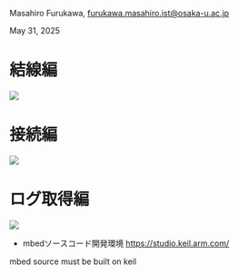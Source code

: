 
Masahiro Furukawa, furukawa.masahiro.ist@osaka-u.ac.jp

May 31, 2025





# 結線編

[![](https://img.youtube.com/vi/m93yxsdbYiM/0.jpg)](https://www.youtube.com/watch?v=m93yxsdbYiM)


# 接続編

[![](https://img.youtube.com/vi/eA3sOUAiXbg/0.jpg)](https://www.youtube.com/watch?v=eA3sOUAiXbg)


# ログ取得編

[![](https://img.youtube.com/vi/WxdOk1CNL8g/0.jpg)](https://www.youtube.com/watch?v=WxdOk1CNL8g)


* mbedソースコード開発環境
https://studio.keil.arm.com/

mbed source must be built on keil
